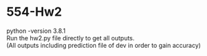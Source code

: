 # 554-Hw2
python -version 3.8.1            
Run the hw2.py file directly to get all outputs.              
(All outputs including prediction file of dev in order to gain accuracy)
